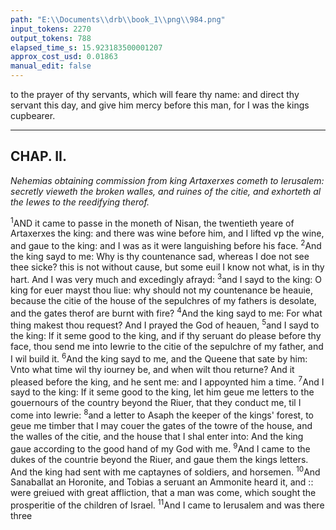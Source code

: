 ```yaml
---
path: "E:\\Documents\\drb\\book_1\\png\\984.png"
input_tokens: 2270
output_tokens: 788
elapsed_time_s: 15.923183500001207
approx_cost_usd: 0.01863
manual_edit: false
---
```

to the prayer of thy servants, which will feare thy name: and direct thy servant this day, and give him mercy before this man, for I was the kings cupbearer.

<hr>

## CHAP. II.

*Nehemias obtaining commission from king Artaxerxes cometh to Ierusalem: secretly vieweth the broken walles, and ruines of the citie, and exhorteth al the Iewes to the reedifying therof.*

<sup>1</sup>AND it came to passe in the moneth of Nisan, the twentieth yeare of Artaxerxes the king: and there was wine before him, and I lifted vp the wine, and gaue to the king: and I was as it were languishing before his face. <sup>2</sup>And the king sayd to me: Why is thy countenance sad, whereas I doe not see thee sicke? this is not without cause, but some euil I know not what, is in thy hart. And I was very much and excedingly afrayd: <sup>3</sup>and I sayd to the king: O king for euer mayst thou liue: why should not my countenance be heauie, because the citie of the house of the sepulchres of my fathers is desolate, and the gates therof are burnt with fire? <sup>4</sup>And the king sayd to me: For what thing makest thou request? And I prayed the God of heauen, <sup>5</sup>and I sayd to the king: If it seme good to the king, and if thy seruant do please before thy face, thou send me into Iewrie to the citie of the sepulchre of my father, and I wil build it. <sup>6</sup>And the king sayd to me, and the Queene that sate by him: Vnto what time wil thy iourney be, and when wilt thou returne? And it pleased before the king, and he sent me: and I appoynted him a time. <sup>7</sup>And I sayd to the king: If it seme good to the king, let him geue me letters to the gouernours of the country beyond the Riuer, that they conduct me, til I come into Iewrie: <sup>8</sup>and a letter to Asaph the keeper of the kings' forest, to geue me timber that I may couer the gates of the towre of the house, and the walles of the citie, and the house that I shal enter into: And the king gaue according to the good hand of my God with me. <sup>9</sup>And I came to the dukes of the countrie beyond the Riuer, and gaue them the kings letters. And the king had sent with me captaynes of soldiers, and horsemen. <sup>10</sup>And Sanaballat an Horonite, and Tobias a seruant an Ammonite heard it, and :: were greiued with great affliction, that a man was come, which sought the prosperitie of the children of Israel. <sup>11</sup>And I came to Ierusalem and was there three

[^1]: Infideles & Heretikes are greued, that o thers ende- uoure to re- payre the ruines of the Church in any countrie.